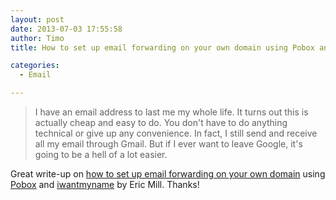 ```yaml
---
layout: post
date: 2013-07-03 17:55:58
author: Timo
title: How to set up email forwarding on your own domain using Pobox and iwantmyname

categories:
  - Email

---
```


> I have an email address to last me my whole life. It turns out this is actually cheap and easy to do. You don't have to do anything technical or give up any convenience. In fact, I still send and receive all my email through Gmail. But if I ever want to leave Google, it's going to be a hell of a lot easier.

Great write-up on [how to set up email forwarding on your own domain](http://konklone.com/post/take-control-of-your-email-address) using [Pobox](https://iwantmyname.com/services/email-hosting/pobox-mail-forwarding) and [iwantmyname](https://iwantmyname.com) by Eric Mill. Thanks!
